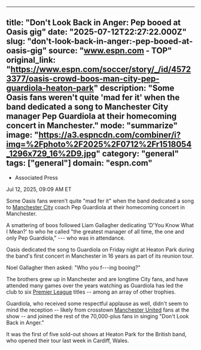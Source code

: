 ---
   title: "Don't Look Back in Anger: Pep booed at Oasis gig"
   date: "2025-07-12T22:27:22.000Z"
   slug: "don't-look-back-in-anger:-pep-booed-at-oasis-gig"
   source: "www.espn.com - TOP"
   original_link: "https://www.espn.com/soccer/story/_/id/45723377/oasis-crowd-boos-man-city-pep-guardiola-heaton-park"
   description: "Some Oasis fans weren't quite 'mad fer it' when the band dedicated a song to Manchester City manager Pep Guardiola at their homecoming concert in Manchester."
   mode: "summarize"
   image: "https://a3.espncdn.com/combiner/i?img=%2Fphoto%2F2025%2F0712%2Fr1518054_1296x729_16%2D9.jpg"
   category: "general"
   tags: ["general"]
   domain: "espn.com"
  ---
  <div id="readability-page-1" class="page"><div><div><ul><li><p>Associated Press</p></li></ul><p><span>Jul 12, 2025, 09:09 AM ET</span></p></div><p>Some Oasis fans weren't quite "mad fer it" when the band dedicated a song to <a data-clubhouse-guid="94fd5d7e-35b1-9d52-c9f2-4a37259bea36" href="https://www.espn.com/soccer/team?id=382">Manchester City</a> coach Pep Guardiola at their homecoming concert in Manchester.</p><p>A smattering of boos followed Liam Gallagher dedicating 'D'You Know What I Mean?' to who he called "the greatest manager of all time, the one and only Pep Guardiola," --- who was in attendance.</p><p>Oasis dedicated the song to Guardiola on Friday night at Heaton Park during the band's first concert in Manchester in 16 years as part of its reunion tour.</p><p>Noel Gallagher then asked: "Who you f---ing booing?"</p><p>The brothers grew up in Manchester and are longtime City fans, and have attended many games over the years watching as Guardiola has led the club to six <a data-league-guid="6949f3af-300c-35f1-beab-b95669eedd38" href="https://www.espn.com/soccer/league/_/name/ENG.1">Premier League</a> titles -- among an array of other trophies.</p><p>Guardiola, who received some respectful applause as well, didn't seem to mind the reception -- likely from crosstown <a data-clubhouse-guid="6ebc2fd0-35d3-733b-5666-b75035a3bce9" href="https://www.espn.com/soccer/team?id=360">Manchester United</a> fans at the show -- and joined the rest of the 70,000-plus fans in singing "Don't Look Back in Anger."</p><p>It was the first of five sold-out shows at Heaton Park for the British band, who opened their tour last week in Cardiff, Wales.</p>
</div></div>
